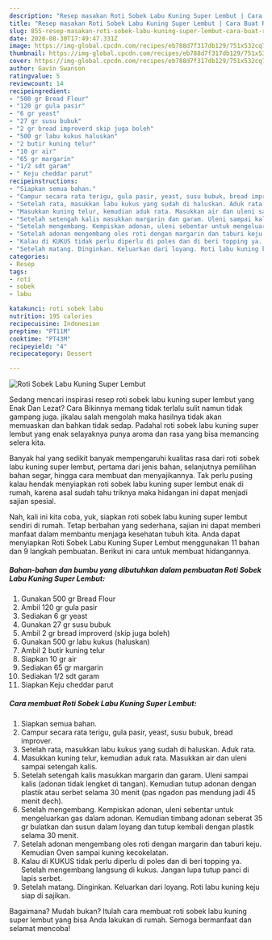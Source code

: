```yaml
---
description: "Resep masakan Roti Sobek Labu Kuning Super Lembut | Cara Buat Roti Sobek Labu Kuning Super Lembut Yang Lezat"
title: "Resep masakan Roti Sobek Labu Kuning Super Lembut | Cara Buat Roti Sobek Labu Kuning Super Lembut Yang Lezat"
slug: 855-resep-masakan-roti-sobek-labu-kuning-super-lembut-cara-buat-roti-sobek-labu-kuning-super-lembut-yang-lezat
date: 2020-08-30T17:49:47.331Z
image: https://img-global.cpcdn.com/recipes/eb788d7f317db129/751x532cq70/roti-sobek-labu-kuning-super-lembut-foto-resep-utama.jpg
thumbnail: https://img-global.cpcdn.com/recipes/eb788d7f317db129/751x532cq70/roti-sobek-labu-kuning-super-lembut-foto-resep-utama.jpg
cover: https://img-global.cpcdn.com/recipes/eb788d7f317db129/751x532cq70/roti-sobek-labu-kuning-super-lembut-foto-resep-utama.jpg
author: Gavin Swanson
ratingvalue: 5
reviewcount: 14
recipeingredient:
- "500 gr Bread Flour"
- "120 gr gula pasir"
- "6 gr yeast"
- "27 gr susu bubuk"
- "2 gr bread improverd skip juga boleh"
- "500 gr labu kukus haluskan"
- "2 butir kuning telur"
- "10 gr air"
- "65 gr margarin"
- "1/2 sdt garam"
- " Keju cheddar parut"
recipeinstructions:
- "Siapkan semua bahan."
- "Campur secara rata terigu, gula pasir, yeast, susu bubuk, bread improver."
- "Setelah rata, masukkan labu kukus yang sudah di haluskan. Aduk rata."
- "Masukkan kuning telur, kemudian aduk rata. Masukkan air dan uleni sampai setengah kalis."
- "Setelah setengah kalis masukkan margarin dan garam. Uleni sampai kalis (adonan tidak lengket di tangan). Kemudian tutup adonan dengan plastik atau serbet selama 30 menit (pas ngadon pas mendung jadi 45 menit dech)."
- "Setelah mengembang. Kempiskan adonan, uleni sebentar untuk mengeluarkan gas dalam adonan. Kemudian timbang adonan seberat 35 gr bulatkan dan susun dalam loyang dan tutup kembali dengan plastik selama 30 menit."
- "Setelah adonan mengembang oles roti dengan margarin dan taburi keju. Kemudian Oven sampai kuning kecokelatan."
- "Kalau di KUKUS tidak perlu diperlu di poles dan di beri topping ya. Setelah mengembang langsung di kukus. Jangan lupa tutup panci di lapis serbet."
- "Setelah matang. Dinginkan. Keluarkan dari loyang. Roti labu kuning keju siap di sajikan."
categories:
- Resep
tags:
- roti
- sobek
- labu

katakunci: roti sobek labu 
nutrition: 195 calories
recipecuisine: Indonesian
preptime: "PT11M"
cooktime: "PT43M"
recipeyield: "4"
recipecategory: Dessert

---
```



![Roti Sobek Labu Kuning Super Lembut](https://img-global.cpcdn.com/recipes/eb788d7f317db129/751x532cq70/roti-sobek-labu-kuning-super-lembut-foto-resep-utama.jpg)

Sedang mencari inspirasi resep roti sobek labu kuning super lembut yang Enak Dan Lezat? Cara Bikinnya memang tidak terlalu sulit namun tidak gampang juga. jikalau salah mengolah maka hasilnya tidak akan memuaskan dan bahkan tidak sedap. Padahal roti sobek labu kuning super lembut yang enak selayaknya punya aroma dan rasa yang bisa memancing selera kita.

Banyak hal yang sedikit banyak mempengaruhi kualitas rasa dari roti sobek labu kuning super lembut, pertama dari jenis bahan, selanjutnya pemilihan bahan segar, hingga cara membuat dan menyajikannya. Tak perlu pusing kalau hendak menyiapkan roti sobek labu kuning super lembut enak di rumah, karena asal sudah tahu triknya maka hidangan ini dapat menjadi sajian spesial.




Nah, kali ini kita coba, yuk, siapkan roti sobek labu kuning super lembut sendiri di rumah. Tetap berbahan yang sederhana, sajian ini dapat memberi manfaat dalam membantu menjaga kesehatan tubuh kita. Anda dapat menyiapkan Roti Sobek Labu Kuning Super Lembut menggunakan 11 bahan dan 9 langkah pembuatan. Berikut ini cara untuk membuat hidangannya.

<!--inarticleads1-->

##### Bahan-bahan dan bumbu yang dibutuhkan dalam pembuatan Roti Sobek Labu Kuning Super Lembut:

1. Gunakan 500 gr Bread Flour
1. Ambil 120 gr gula pasir
1. Sediakan 6 gr yeast
1. Gunakan 27 gr susu bubuk
1. Ambil 2 gr bread improverd (skip juga boleh)
1. Gunakan 500 gr labu kukus (haluskan)
1. Ambil 2 butir kuning telur
1. Siapkan 10 gr air
1. Sediakan 65 gr margarin
1. Sediakan 1/2 sdt garam
1. Siapkan  Keju cheddar parut




<!--inarticleads2-->

##### Cara membuat Roti Sobek Labu Kuning Super Lembut:

1. Siapkan semua bahan.
1. Campur secara rata terigu, gula pasir, yeast, susu bubuk, bread improver.
1. Setelah rata, masukkan labu kukus yang sudah di haluskan. Aduk rata.
1. Masukkan kuning telur, kemudian aduk rata. Masukkan air dan uleni sampai setengah kalis.
1. Setelah setengah kalis masukkan margarin dan garam. Uleni sampai kalis (adonan tidak lengket di tangan). Kemudian tutup adonan dengan plastik atau serbet selama 30 menit (pas ngadon pas mendung jadi 45 menit dech).
1. Setelah mengembang. Kempiskan adonan, uleni sebentar untuk mengeluarkan gas dalam adonan. Kemudian timbang adonan seberat 35 gr bulatkan dan susun dalam loyang dan tutup kembali dengan plastik selama 30 menit.
1. Setelah adonan mengembang oles roti dengan margarin dan taburi keju. Kemudian Oven sampai kuning kecokelatan.
1. Kalau di KUKUS tidak perlu diperlu di poles dan di beri topping ya. Setelah mengembang langsung di kukus. Jangan lupa tutup panci di lapis serbet.
1. Setelah matang. Dinginkan. Keluarkan dari loyang. Roti labu kuning keju siap di sajikan.




Bagaimana? Mudah bukan? Itulah cara membuat roti sobek labu kuning super lembut yang bisa Anda lakukan di rumah. Semoga bermanfaat dan selamat mencoba!
